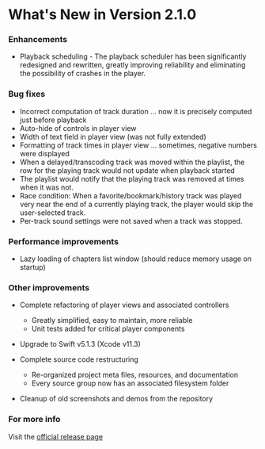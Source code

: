 #  What's New in Version 2.1.0

### Enhancements

* Playback scheduling - The playback scheduler has been significantly redesigned and rewritten, greatly improving reliability and eliminating the possibility of crashes in the player. 

### Bug fixes

* Incorrect computation of track duration ... now it is precisely computed just before playback
* Auto-hide of controls in player view
* Width of text field in player view (was not fully extended)
* Formatting of track times in player view ... sometimes, negative numbers were displayed
* When a delayed/transcoding track was moved within the playlist, the row for the playing track would not update when playback started
* The playlist would notify that the playing track was removed at times when it was not.
* Race condition: When a favorite/bookmark/history track was played very near the end of a currently playing track, the player would skip the user-selected track.
* Per-track sound settings were not saved when a track was stopped.

### Performance improvements

* Lazy loading of chapters list window (should reduce memory usage on startup)

### Other improvements

* Complete refactoring of player views and associated controllers
    * Greatly simplified, easy to maintain, more reliable
    * Unit tests added for critical player components
    
* Upgrade to Swift v5.1.3 (Xcode v11.3)

* Complete source code restructuring
   * Re-organized project meta files, resources, and documentation
   * Every source group now has an associated filesystem folder
   
* Cleanup of old screenshots and demos from the repository

### **For more info**
Visit the [official release page](https://github.com/maculateConception/aural-player/releases/tag/2.1.0)
